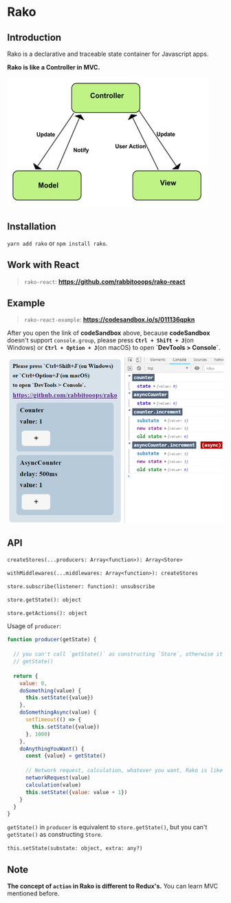# Rako



## Introduction

Rako is a declarative and traceable state container for Javascript apps.

**Rako is like a Controller in MVC.**

![mvc](./imgs/mvc.png)



## Installation

`yarn add rako` or `npm install rako`.



## Work with React

> `rako-react`: **https://github.com/rabbitooops/rako-react**



## Example

> `rako-react-example`: **https://codesandbox.io/s/011136qpkn**

After you open the link of **codeSandbox** above, because **codeSandbox** doesn't support `console.group`, please press **`Ctrl + Shift + J`**(on Windows) or **`Ctrl + Option + J`**(on macOS) to open **\`DevTools > Console\`**.

![example](./imgs/example.png)



## API

`createStores(...producers: Array<function>): Array<Store>`

`withMiddlewares(...middlewares: Array<function>): createStores`

`store.subscribe(listener: function): unsubscribe`

`store.getState(): object`

`store.getActions(): object`


Usage of `producer`:

```js
function producer(getState) {

  // you can't call `getState()` as constructing `Store`, otherwise it will cause an error.
  // getState()

  return {
    value: 0,
    doSomething(value) {
      this.setState({value})
    },
    doSomethingAsync(value) {
      setTimeout(() => {
        this.setState({value})
      }, 1000)
    },
    doAnythingYouWant() {
      const {value} = getState()

      // Network request, calculation, whatever you want, Rako is like a Controller in MVC.
      networkRequest(value)
      calculation(value)
      this.setState({value: value + 1})
    }
  }
}
```

`getState()` in `producer` is equivalent to `store.getState()`, but you can't `getState()` as constructing `Store`.

`this.setState(substate: object, extra: any?)`



## Note

**The concept of `action` in Rako is different to Redux's.** You can learn MVC mentioned before.
